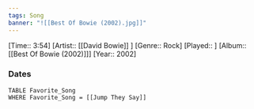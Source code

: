 ```yaml
---
tags: Song  
banner: "![[Best Of Bowie (2002).jpg]]"
---
```

[Time:: 3:54]
[Artist:: [[David Bowie]] ]
[Genre:: Rock]
[Played:: ]
[Album:: [[Best Of Bowie (2002)]]]
[Year:: 2002]
### Dates
````dataview
TABLE Favorite_Song
WHERE Favorite_Song = [[Jump They Say]]
````